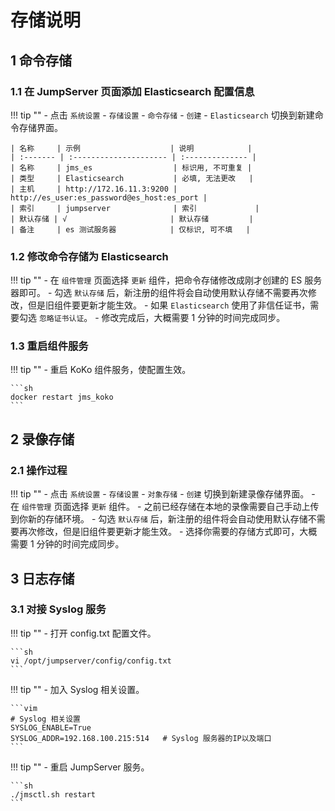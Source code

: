 # 存储说明

## 1 命令存储
### 1.1 在 JumpServer 页面添加 Elasticsearch 配置信息
!!! tip ""
    - 点击 `系统设置` - `存储设置` - `命令存储` - `创建` - `Elasticsearch` 切换到新建命令存储界面。

    | 名称     | 示例                    | 说明            |
    | :------- | :--------------------- | :-------------- |
    | 名称     | jms_es                  | 标识用, 不可重复 |
    | 类型     | Elasticsearch           | 必填, 无法更改   |
    | 主机     | http://172.16.11.3:9200 | http://es_user:es_password@es_host:es_port |
    | 索引     | jumpserver              | 索引             |
    | 默认存储 | √                       | 默认存储         |
    | 备注     | es 测试服务器            | 仅标识, 可不填   |     

### 1.2 修改命令存储为 Elasticsearch
!!! tip ""
    - 在 `组件管理` 页面选择 `更新` 组件，把命令存储修改成刚才创建的 ES 服务器即可。
    - 勾选 `默认存储` 后，新注册的组件将会自动使用默认存储不需要再次修改，但是旧组件要更新才能生效。
    - 如果 `Elasticsearch` 使用了非信任证书，需要勾选 `忽略证书认证`。
    - 修改完成后，大概需要 1 分钟的时间完成同步。

### 1.3 重启组件服务
!!! tip ""
    - 重启 KoKo 组件服务，使配置生效。

    ```sh
    docker restart jms_koko
    ```


## 2 录像存储
### 2.1 操作过程
!!! tip ""
    - 点击 `系统设置` - `存储设置` - `对象存储` - `创建` 切换到新建录像存储界面。
    - 在 `组件管理` 页面选择 `更新` 组件。
    - 之前已经存储在本地的录像需要自己手动上传到你新的存储环境。
    - 勾选 `默认存储` 后，新注册的组件将会自动使用默认存储不需要再次修改，但是旧组件要更新才能生效。
    - 选择你需要的存储方式即可，大概需要 1 分钟的时间完成同步。


## 3 日志存储
### 3.1 对接 Syslog 服务
!!! tip ""
    - 打开 config.txt 配置文件。

    ```sh
    vi /opt/jumpserver/config/config.txt
    ```

!!! tip ""
    - 加入 Syslog 相关设置。

    ```vim
    # Syslog 相关设置
    SYSLOG_ENABLE=True
    SYSLOG_ADDR=192.168.100.215:514   # Syslog 服务器的IP以及端口
    ```

!!! tip ""
    - 重启 JumpServer 服务。
    
    ```sh
    ./jmsctl.sh restart
    ```
